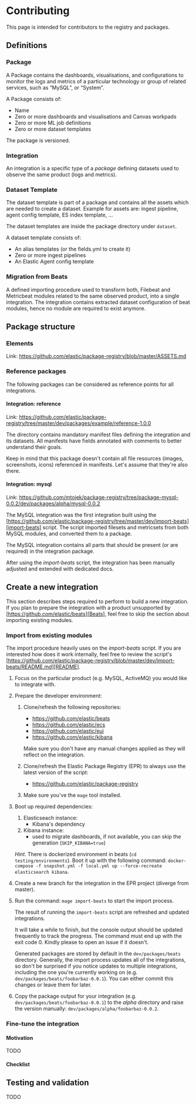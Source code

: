 # Contributing

This page is intended for contributors to the registry and packages.

## Definitions

### Package

A Package contains the dashboards, visualisations, and configurations to monitor the logs and metrics of a particular technology or group of related services, such as “MySQL”, or “System”.

A Package consists of:

* Name
* Zero or more dashboards and visualisations and Canvas workpads
* Zero or more ML job definitions
* Zero or more dataset templates

The package is versioned.

### Integration

An integration is a specific type of a _package_ defining datasets used to observe the same product (logs and metrics).

### Dataset Template

The dataset template is part of a package and contains all the assets which are needed to create a dataset. Example for assets are: ingest pipeline, agent config template, ES index template, ...

The dataset templates are inside the package directory under `dataset`.

A dataset template consists of:

* An alias templates (or the fields.yml to create it)
* Zero or more ingest pipelines
* An Elastic Agent config template

### Migration from Beats

A defined importing procedure used to transform both, Filebeat and Metricbeat modules related to
the same observed product, into a single integration. The integration contains extracted dataset configuration of beat
modules, hence no module are required to exist anymore.

## Package structure

### Elements

Link: https://github.com/elastic/package-registry/blob/master/ASSETS.md

### Reference packages

The following packages can be considered as reference points for all integrations.

#### Integration: reference

Link: https://github.com/elastic/package-registry/tree/master/dev/packages/example/reference-1.0.0

The directory contains mandatory manifest files defining the integration and its datasets. All manifests have fields
annotated with comments to better understand their goals.

Keep in mind that this package doesn't contain all file resources (images, screenshots, icons) referenced in manifests.
Let's assume that they're also there.

#### Integration: mysql

Link: https://github.com/mtojek/package-registry/tree/package-mysql-0.0.2/dev/packages/alpha/mysql-0.0.2

The MySQL integration was the first integration built using the [https://github.com/elastic/package-registry/tree/master/dev/import-beats][import-beats] script.
The script imported filesets and metricsets from both MySQL modules, and converted them to a package.

The MySQL integration contains all parts that should be present (or are required) in the integration package.

After using the _import-beats_ script, the integration has been manually adjusted and extended with dedicated docs.

## Create a new integration

This section describes steps required to perform to build a new integration. If you plan to prepare the integration
with a product unsupported by [https://github.com/elastic/beats][Beats], feel free to skip the section about importing
existing modules.

### Import from existing modules

The import procedure heavily uses on the _import-beats_ script. If you are interested how does it work internally,
feel free to review the script's [https://github.com/elastic/package-registry/blob/master/dev/import-beats/README.md][README].

1. Focus on the particular product (e.g. MySQL, ActiveMQ) you would like to integrate with.
2. Prepare the developer environment:
    1. Clone/refresh the following repositories:
        * https://github.com/elastic/beats
        * https://github.com/elastic/ecs
        * https://github.com/elastic/eui
        * https://github.com/elastic/kibana
        
       Make sure you don't have any manual changes applied as they will reflect on the integration.
    2. Clone/refresh the Elastic Package Registry (EPR) to always use the latest version of the script:
        * https://github.com/elastic/package-registry
    3. Make sure you've the `mage` tool installed.
3. Boot up required dependencies:
    1. Elasticseach instance:
        * Kibana's dependency
    2. Kibana instance:
        * used to migrate dashboards, if not available, you can skip the generation (`SKIP_KIBANA=true`)

    _Hint_. There is dockerized environment in beats (`cd testing/environments`). Boot it up with the following command:
    `docker-compose -f snapshot.yml -f local.yml up --force-recreate elasticsearch kibana`.
4. Create a new branch for the integration in the EPR project (diverge from master).
5. Run the command: `mage import-beats` to start the import process.
    
    The result of running the `import-beats` script are refreshed and updated integrations.

    It will take a while to finish, but the console output should be updated frequently to track the progress.
    The command must end up with the exit code 0. Kindly please to open an issue if it doesn't.
    
    Generated packages are stored by default in the `dev/packages/beats` directory. Generally, the import process
    updates all of the integrations, so don't be surprised if you notice updates to multiple integrations, including
    the one you're currently working on (e.g. `dev/packages/beats/foobarbaz-0.0.1`). You can either commit this changes or
    leave them for later.
    
6. Copy the package output for your integration (e.g. `dev/packages/beats/foobarbaz-0.0.1`) to the _alpha_ directory and
    raise the version manually: `dev/packages/alpha/foobarbaz-0.0.2`.

### Fine-tune the integration

#### Motivation

TODO

#### Checklist

## Testing and validation

TODO


[import-beats]: https://github.com/elastic/package-registry/tree/master/dev/import-beats


[Beats]: https://github.com/elastic/beats
